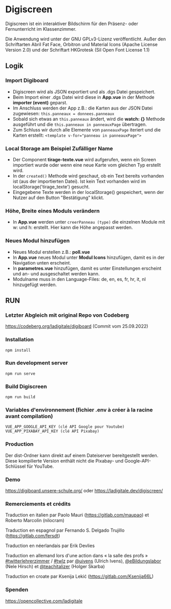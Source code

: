 # Digiscreen

Digiscreen ist ein interaktiver Bildschirm für den Präsenz- oder Fernunterricht im Klassenzimmer.

Die Anwendung wird unter der GNU GPLv3-Lizenz veröffentlicht. Außer den Schriftarten Abril Fat Face, Orbitron und Material Icons (Apache License Version 2.0) und der Schriftart HKGrotesk (Sil Open Font License 1.1)

## Logik
### Import Digiboard
- Digiscreen wird als JSON exportiert und als .dgs Datei gespeichert.
- Beim Import einer .dgs Datei wird diese in **App.vue** in der Methode **importer (event)** geparst.
- Im Anschluss werden der App z.B.: die Karten aus der JSON Datei zugewiesen: `this.panneaux = donnees.panneaux`
- Sobald sich etwas an `this.panneaux` ändert, wird die **watch: {}** Methode ausgeführt und die `this.panneaux in panneauxPage` übertragen.
- Zum Schluss wir durch alle Elemente von `panneauxPage` iteriert und die Karten erstellt: `<template v-for="panneau in panneauxPage">` 

### Local Storage am Beispiel Zufälliger Name
- Der Component **tirage-texte.vue** wird aufgerufen, wenn ein Screen importiert wurde oder wenn eine neue Karte vom gleichen Typ erstellt wird.
- In der `created()` Methode wird geschaut, ob ein Text bereits vorhanden ist (aus der importierten Datei). Ist kein Text vorhanden wird im localStorage('tirage_texte') gesucht.
- Eingegebene Texte werden in der localStorage() gespeichert, wenn der Nutzer auf den Button "Bestätigung" klickt.

### Höhe, Breite eines Moduls verändern
- In **App.vue** werden unter `creerPanneau (type)` die einzelnen Module mit w: und h: erstellt. Hier kann die Höhe angepasst werden.

### Neues Modul hinzufügen
- Neues Modul erstellen z.B.: **poll.vue**
- In **App.vue** neues Modul unter **Modul Icons** hinzufügen, damit es in der Navigation unten erscheint.
- In **parametres.vue** hinzufügen, damit es unter Einstellungen erscheint und an- und ausgeschaltet werden kann.
- Modulname muss in den Language-Files: de, en, es, fr, hr, it, nl hinzugefügt werden.


## RUN
### Letzter Abgleich mit original Repo von Codeberg
https://codeberg.org/ladigitale/digiboard (Commit vom 25.09.2022)

### Installation
```
npm install
```

### Run development server
```
npm run serve
```

### Build Digiscreen
```
npm run build
```

### Variables d'environnement (fichier .env à créer à la racine avant compilation)
```
VUE_APP_GOOGLE_API_KEY (clé API Google pour Youtube)
VUE_APP_PIXABAY_API_KEY (clé API Pixabay)
```

### Production
Der dist-Ordner kann direkt auf einem Dateiserver bereitgestellt werden. Diese kompilierte Version enthält nicht die Pixabay- und Google-API-Schlüssel für YouTube.

### Demo
https://digiboard.unsere-schule.org/
oder
https://ladigitale.dev/digiscreen/

### Remerciements et crédits
Traduction en italien par Paolo Mauri (https://gitlab.com/maupao) et Roberto Marcolin (nilocram)

Traduction en espagnol par Fernando S. Delgado Trujillo (https://gitlab.com/fersdt)

Traduction en néerlandais par Erik Devlies

Traduction en allemand lors d'une action dans « la salle des profs » [#twitterlehrerzimmer](https://twitter.com/search?q=%23twitterlehrerzimmer) / [#twlz](https://twitter.com/search?q=%23twlz) par [@uivens](https://twitter.com/uivens) (Ulrich Ivens), [@eBildungslabor](https://twitter.com/eBildungslabor) (Nele Hirsch) et [@teachitalizer](https://twitter.com/teachitalizer) (Holger Skarba)

Traduction en croate par Ksenija Lekić (https://gitlab.com/Ksenija66L)


### Spenden
https://opencollective.com/ladigitale

